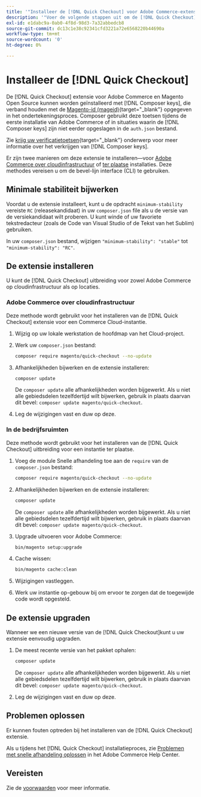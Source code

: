 ```yaml
---
title: '"Installeer de [!DNL Quick Checkout] voor Adobe Commerce-extensie"'
description: '"Voer de volgende stappen uit om de [!DNL Quick Checkout] in uw Adobe Commerce-project."'
exl-id: e1dabc9a-0ab0-4f8d-98d3-7a32abbedcb8
source-git-commit: dc13c1e38c92341cfd3221a72e6568220b44690a
workflow-type: tm+mt
source-wordcount: '0'
ht-degree: 0%

---
```


# Installeer de [!DNL Quick Checkout]

De [!DNL Quick Checkout] extensie voor Adobe Commerce en Magento Open Source kunnen worden geïnstalleerd met [!DNL Composer keys], die verband houden met de [Magento-id (mageid)](https://devdocs.magento.com/marketplace/sellers/profile-personal.html#field-descriptions){target=&quot;_blank&quot;} opgegeven in het ondertekeningsproces. Composer gebruikt deze toetsen tijdens de eerste installatie van Adobe Commerce of in situaties waarin de [!DNL Composer keys] zijn niet eerder opgeslagen in de `auth.json` bestand.

Zie [krijg uw verificatietoetsen](https://devdocs.magento.com/guides/v2.4/install-gde/prereq/connect-auth.html){target=&quot;_blank&quot;} onderwerp voor meer informatie over het verkrijgen van [!DNL Composer keys].

Er zijn twee manieren om deze extensie te installeren—voor [Adobe Commerce over cloudinfrastructuur](#magento-commerce-cloud) of [ter plaatse](#on-premises) installaties. Deze methodes vereisen u om de bevel-lijn interface (CLI) te gebruiken.

## Minimale stabiliteit bijwerken

Voordat u de extensie installeert, kunt u de opdracht `minimum-stability` vereiste `RC` (releasekandidaat) in uw `composer.json` file als u de versie van de versiekandidaat wilt proberen. U kunt winde of uw favoriete tekstredacteur (zoals de Code van Visual Studio of de Tekst van het Sublim) gebruiken.

In uw `composer.json` bestand, wijzigen `"minimum-stability": "stable"` tot `"minimum-stability": "RC"`.

## De extensie installeren

U kunt de [!DNL Quick Checkout] uitbreiding voor zowel Adobe Commerce op cloudinfrastructuur als op locaties.

### Adobe Commerce over cloudinfrastructuur

Deze methode wordt gebruikt voor het installeren van de [!DNL Quick Checkout] extensie voor een Commerce Cloud-instantie.

1. Wijzig op uw lokale werkstation de hoofdmap van het Cloud-project.

1. Werk uw `composer.json` bestand:

   ```bash
   composer require magento/quick-checkout --no-update
   ```

1. Afhankelijkheden bijwerken en de extensie installeren:

   ```bash
   composer update
   ```

   De `composer update` alle afhankelijkheden worden bijgewerkt. Als u niet alle gebiedsdelen tezelfdertijd wilt bijwerken, gebruik in plaats daarvan dit bevel: `composer update magento/quick-checkout`.

1. Leg de wijzigingen vast en duw op deze.

### In de bedrijfsruimten

Deze methode wordt gebruikt voor het installeren van de [!DNL Quick Checkout] uitbreiding voor een instantie ter plaatse.

1. Voeg de module Snelle afhandeling toe aan de `require` van de `composer.json` bestand:

   ```bash
   composer require magento/quick-checkout --no-update
   ```

1. Afhankelijkheden bijwerken en de extensie installeren:

   ```bash
   composer update
   ```

   De `composer update` alle afhankelijkheden worden bijgewerkt. Als u niet alle gebiedsdelen tezelfdertijd wilt bijwerken, gebruik in plaats daarvan dit bevel: `composer update magento/quick-checkout`.

1. Upgrade uitvoeren voor Adobe Commerce:

   ```bash
   bin/magento setup:upgrade
   ```

1. Cache wissen:

   ```bash
   bin/magento cache:clean
   ```

1. Wijzigingen vastleggen.
1. Werk uw instantie op-gebouw bij om ervoor te zorgen dat de toegewijde code wordt opgesteld.

## De extensie upgraden

Wanneer we een nieuwe versie van de [!DNL Quick Checkout]kunt u uw extensie eenvoudig upgraden.

1. De meest recente versie van het pakket ophalen:

   ```bash
   composer update
   ```

   De `composer update` alle afhankelijkheden worden bijgewerkt. Als u niet alle gebiedsdelen tezelfdertijd wilt bijwerken, gebruik in plaats daarvan dit bevel: `composer update magento/quick-checkout`.

1. Leg de wijzigingen vast en duw op deze.

## Problemen oplossen

Er kunnen fouten optreden bij het installeren van de [!DNL Quick Checkout] extensie.

Als u tijdens het [!DNL Quick Checkout] installatieproces, zie [Problemen met snelle afhandeling oplossen](https://support.magento.com/hc/en-us/articles/6909450342541) in het Adobe Commerce Help Center.

## Vereisten

Zie de [voorwaarden](../quick-checkout/prerequisites.md) voor meer informatie.
